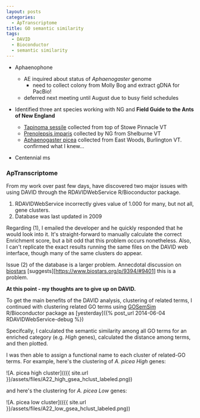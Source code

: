 ```yaml
---
layout: posts
categories: 
  - ApTranscriptome
title: GO semantic similarity
tags: 
  - DAVID
  - Bioconductor
  - semantic similarity
---
```


- Aphaenophone
  - AE inquired about status of *Aphaenogaster* genome
    - need to collect colony from Molly Bog and extract gDNA for PacBio!
  - deferred next meeting until August due to busy field schedules
  
- Identified three ant species working with NG and **Field Guide to the Ants of New England** 
  - [Tapinoma sessile](http://www.antweb.org/description.do?genus=tapinoma&name=sessile&rank=species) collected from top of Stowe Pinnacle VT
  - [Prenolepsis imparis](http://www.antweb.org/description.do?rank=species&name=imparis&genus=prenolepis&project=coloradoants) collected by NG from Shelburne VT
  - [Aphaenogaster picea](http://www.antweb.org/description.do?genus=aphaenogaster&species=picea&rank=species&project=allantwebants) collected from East Woods, Burlington VT. confirmed what I knew...

- Centennial ms  
 

### ApTranscriptome

From my work over past few days, have discovered two major issues with using DAVID through the RDAVIDWebService R/Bioconductor package.

1. RDAVIDWebService incorrectly gives value of 1.000 for many, but not all, gene clusters. 
2. Database was last updated in 2009

Regarding (1), I emailed the developer and he quickly responded that he would look into it. It's straight-forward to manually calculate the correct Enrichment score, but a bit odd that this problem occurs nonetheless. Also, I can't replicate the exact results running the same files on the DAVID web interface, though many of the same clusters do appear.

Issue (2) of the database is a larger problem. Annecdotal discussion on [biostars](https://www.biostars.org/p/100427/) [suggests][https://www.biostars.org/p/9394/#9401] this is a problem.

**At this point - my thoughts are to give up on DAVID.**

To get the main benefits of the DAVID analysis, clustering of related terms, I continued with clustering related GO terms using  [GOSemSim](http://www.bioconductor.org/packages/release/bioc/html/GOSemSim.html) R/Bioconductor package as [yesterday]({% post_url 2014-06-04 RDAVIDWebService-debug %})

Specifcally, I calculated the semantic similarity among all GO terms for an enriched category (e.g. *High* genes), calculated the distance among terms, and then plotted.

I was then able to assign a functional name to each cluster of related-GO terms. For example, here's the clustering of *A. picea* *High* genes:

![A. picea high cluster](({{ site.url }}/assets/files/A22_high_gsea_hclust_labeled.png))

and here's the clustering for *A. picea* *Low* genes:

![A. picea low cluster](({{ site.url }}/assets/files/A22_low_gsea_hclust_labeled.png))
